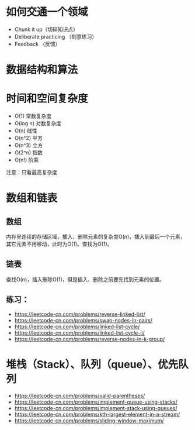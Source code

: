 # 如何交通一个领域

- Chunk it up（切碎知识点）
- Deliberate practicing （刻意练习）
- Feedback （反馈）



# 数据结构和算法



# 时间和空间复杂度

- O(1) 常数复杂度
- O(log n) 对数复杂度
- O(n) 线性
- O(n^2) 平方
- O(n^3) 立方
- O(2^n) 指数
- O(n!) 阶乘  



注意：只看最高复杂度

# 数组和链表

## 数组

内存里连续的存储区域，插入、删除元素的复杂度O(n)，插入到最后一个元素，其它元素不用移动，此时为O(1)。查找为O(1)。

## 链表

查找O(n)，插入删除O(1)，但是插入、删除之前要先找到元素的位置。

## 练习：

- https://leetcode-cn.com/problems/reverse-linked-list/
- https://leetcode-cn.com/problems/swap-nodes-in-pairs/
- https://leetcode-cn.com/problems/linked-list-cycle/
- https://leetcode-cn.com/problems/linked-list-cycle-ii/
- https://leetcode-cn.com/problems/reverse-nodes-in-k-group/

# 堆栈（Stack）、队列（queue）、优先队列

- https://leetcode-cn.com/problems/valid-parentheses/
- https://leetcode-cn.com/problems/implement-queue-using-stacks/
- https://leetcode-cn.com/problems/implement-stack-using-queues/
- https://leetcode-cn.com/problems/kth-largest-element-in-a-stream/ 
- https://leetcode-cn.com/problems/sliding-window-maximum/
